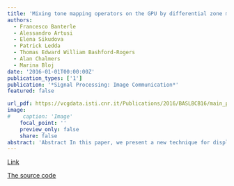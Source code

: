 ```yaml
---
title: 'Mixing tone mapping operators on the GPU by differential zone mapping based on psychophysical experiments'
authors:
  - Francesco Banterle
  - Alessandro Artusi
  - Elena Sikudova
  - Patrick Ledda
  - Thomas Edward William Bashford-Rogers
  - Alan Chalmers
  - Marina Bloj
date: '2016-01-01T00:00:00Z'
publication_types: ['1']
publication: '*Signal Processing: Image Communication*'
featured: false

url_pdf: https://vcgdata.isti.cnr.it/Publications/2016/BASLBCB16/main_personal.pdf
image:
#    caption: 'Image'
    focal_point: ''
    preview_only: false
    share: false
abstract: 'Abstract In this paper, we present a new technique for displaying High Dynamic Range (HDR) images on Low Dynamic Range (LDR) displays in an efficient way on the GPU. The described process has three stages. First, the input image is segmented into luminance zones. Second, the tone mapping operator (TMO) that performs better in each zone is automatically selected. Finally, the resulting tone mapping (TM) outputs for each zone are merged, generating the final LDR output image. To establish the TMO that performs better in each luminance zone we conducted a preliminary psychophysical experiment using a set of HDR images and six different TMOs. We validated our composite technique on several (new) HDR images and conducted a further psychophysical experiment, using an HDR display as the reference, that establishes the advantages of our hybrid three-stage approach over a traditional individual TMO. Finally, we present a GPU version, which is perceptually equal to the standard version but with much improved computational performance.     Link to the official publication.          The source code of this method is part of the HDR Toolbox and it is implemented in the function BanterleTMO.m.'
---
```

[Link](https://www.sciencedirect.com/science/article/pii/S0923596516301308)

[The source code](https://github.com/banterle/HDR_Toolbox)

